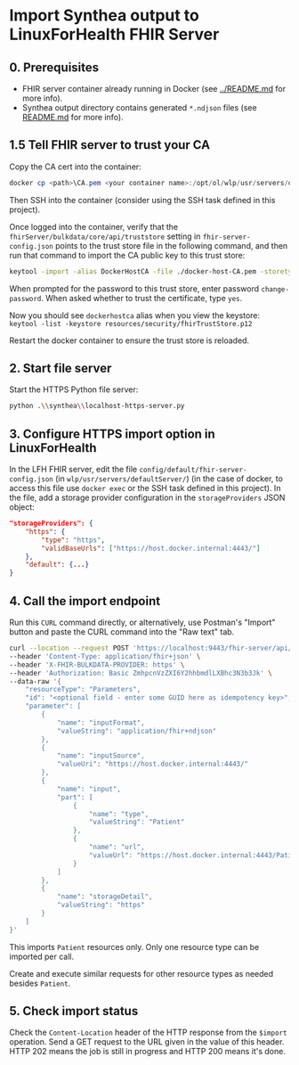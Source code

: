 
# Import Synthea output to LinuxForHealth FHIR Server

## 0. Prerequisites

* FHIR server container already running in Docker (see [../README.md](../README.md) for more info).
* Synthea output directory contains generated `*.ndjson` files (see [README.md](README.md) for more info).

## 1.5 Tell FHIR server to trust your CA

Copy the CA cert into the container:

```powershell
docker cp <path>\CA.pem <your container name>:/opt/ol/wlp/usr/servers/defaultServer/docker-host-CA.pem
```

Then SSH into the container (consider using the SSH task defined in this project).

Once logged into the container, verify that the `fhirServer/bulkdata/core/api/truststore` setting in `fhir-server-config.json` points to the trust store file in the following command, and then run that command to import the CA public key to this trust store:

```bash
keytool -import -alias DockerHostCA -file ./docker-host-CA.pem -storetype PKCS12 -keystore resources/security/fhirTrustStore.p12
```

When prompted for the password to this trust store, enter password `change-password`. When asked whether to trust the certificate, type `yes`.

Now you should see `dockerhostca` alias when you view the keystore: `keytool -list -keystore resources/security/fhirTrustStore.p12`

Restart the docker container to ensure the trust store is reloaded.

## 2. Start file server

Start the HTTPS Python file server:

```bash
python .\\synthea\\localhost-https-server.py
```

## 3. Configure HTTPS import option in LinuxForHealth

In the LFH FHIR server, edit the file `config/default/fhir-server-config.json` (in `wlp/usr/servers/defaultServer/`) (in the case of docker, to access this file use `docker exec` or the SSH task defined in this project). In the file, add a storage provider configuration in the
`storageProviders` JSON object:

```json
"storageProviders": {
    "https": {
        "type": "https",
        "validBaseUrls": ["https://host.docker.internal:4443/"]
    },
    "default": {...}
}
```

## 4. Call the import endpoint

Run this `CURL` command directly, or alternatively, use Postman's "Import" button and paste the CURL command into the "Raw text" tab.

```bash
curl --location --request POST 'https://localhost:9443/fhir-server/api/v4/$import' \
--header 'Content-Type: application/fhir+json' \
--header 'X-FHIR-BULKDATA-PROVIDER: https' \
--header 'Authorization: Basic ZmhpcnVzZXI6Y2hhbmdlLXBhc3N3b3Jk' \
--data-raw '{
    "resourceType": "Parameters",
    "id": "<optional field - enter some GUID here as idempotency key>",
    "parameter": [
        {
            "name": "inputFormat",
            "valueString": "application/fhir+ndjson"
        },
        {
            "name": "inputSource",
            "valueUri": "https://host.docker.internal:4443/"
        },
        {
            "name": "input",
            "part": [
                {
                    "name": "type",
                    "valueString": "Patient"
                },
                {
                    "name": "url",
                    "valueUrl": "https://host.docker.internal:4443/Patient.ndjson"
                }
            ]
        },
        {
            "name": "storageDetail",
            "valueString": "https"
        }
    ]
}'
```

This imports `Patient` resources only. Only one resource type can be imported per call.

Create and execute similar requests for other resource types as needed besides `Patient`.

## 5. Check import status

Check the `Content-Location` header of the HTTP response from the `$import` operation. Send a GET request to the URL given in the value of this header. HTTP 202 means the job is still in progress and HTTP 200 means it's done.